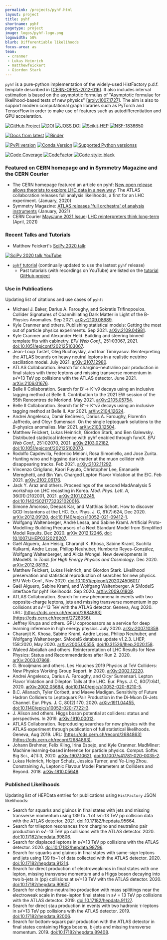 ```yaml
---
permalink: /projects/pyhf.html
layout: project
title: pyhf
shortname: pyhf
pagetype: project
image: logos/pyhf-logo.png
logowidth: 50%
blurb: Differentiable likelihoods
focus-area: as
team:
 - cranmer
 - Lukas Heinrich
 - matthewfeickert
 - Giordon Stark
---
```



`pyhf` is a pure-python implementation of the widely-used HistFactory p.d.f. template described in [[CERN-OPEN-2012-016](https://cds.cern.ch/record/1456844)]. It also includes interval estimation is based on the asymptotic formulas of "Asymptotic formulae for likelihood-based tests of new physics" [[arxiv:1007.1727](https://arxiv.org/abs/1007.1727)]. The aim is also to support modern computational graph libraries such as PyTorch and TensorFlow in order to make use of features such as autodifferentiation and GPU acceleration.

[![GitHub Project](https://img.shields.io/badge/GitHub--blue?style=social&logo=GitHub)](https://github.com/scikit-hep/pyhf/)
[![DOI](https://zenodo.org/badge/DOI/10.5281/zenodo.1169739.svg)](https://doi.org/10.5281/zenodo.1169739)
[![JOSS DOI](https://joss.theoj.org/papers/10.21105/joss.02823/status.svg)](https://doi.org/10.21105/joss.02823)
[![Scikit-HEP](https://scikit-hep.org/assets/images/Scikit--HEP-Project-blue.svg)](https://scikit-hep.org/)
[![NSF-1836650](https://img.shields.io/badge/NSF-1836650-blue.svg)](https://nsf.gov/awardsearch/showAward?AWD_ID=1836650)

[![Docs from latest](https://img.shields.io/badge/docs-latest-blue.svg)](https://pyhf.readthedocs.io/)
[![Binder](https://mybinder.org/badge_logo.svg)](https://mybinder.org/v2/gh/scikit-hep/pyhf/master?filepath=docs%2Fexamples%2Fnotebooks%2Fbinderexample%2FStatisticalAnalysis.ipynb)

[![PyPI version](https://badge.fury.io/py/pyhf.svg)](https://badge.fury.io/py/pyhf)
[![Conda Version](https://img.shields.io/conda/vn/conda-forge/pyhf.svg)](https://anaconda.org/conda-forge/pyhf)
[![Supported Python versionss](https://img.shields.io/pypi/pyversions/pyhf.svg)](https://pypi.org/project/pyhf/)

[![Code Coverage](https://codecov.io/gh/scikit-hep/pyhf/graph/badge.svg?branch=master)](https://codecov.io/gh/scikit-hep/pyhf?branch=master)
[![CodeFactor](https://www.codefactor.io/repository/github/scikit-hep/pyhf/badge)](https://www.codefactor.io/repository/github/scikit-hep/pyhf)
[![Code style: black](https://img.shields.io/badge/code%20style-black-000000.svg)](https://github.com/psf/black)

### Featured on CERN homepage and in Symmetry Magazine and the CERN Courier

- The CERN homepage featured an article on pyhf: [New open release allows theorists to explore LHC data in a new way](https://home.cern/news/news/knowledge-sharing/new-open-release-allows-theorists-explore-lhc-data-new-way):  The ATLAS collaboration releases full analysis likelihoods, a first for an LHC experiment. (January, 2020)
- Symmetry Magazine: [ATLAS releases 'full orchestra' of analysis instruments](https://www.symmetrymagazine.org/article/atlas-releases-full-orchestra-of-analysis-instruments) (January, 2021)
- CERN Courier [May/June 2021 Issue](https://cds.cern.ch/record/2765233): [LHC reinterpreters think long-term](https://cerncourier.com/a/lhc-reinterpreters-think-long-term/) (April, 2021)

### Recent Talks and Tutorials

* Matthew Feickert's [SciPy 2020 talk](https://matthewfeickert.github.io/talk-SciPy-2020/index.html):

<!-- http://www.get-youtube-thumbnail.com/ -->
[![SciPy 2020 talk YouTube](http://i3.ytimg.com/vi/FrH9s3eB6fU/hqdefault.jpg)](https://youtu.be/FrH9s3eB6fU)

* [`pyhf` tutorial](https://pyhf.github.io/pyhf-tutorial/) (continually updated to use the lastest `pyhf` release)
   - Past tutorials (with recordings on YouTube) are listed on the [tutorial GitHub project](https://github.com/pyhf/pyhf-tutorial)

### Use in Publications

Updating list of citations and use cases of `pyhf`:

- Michael J. Baker, Darius A. Faroughy, and Sokratis Trifinopoulos. Collider Signatures of Coannihilating Dark Matter in Light of the B-Physics Anomalies. Sep 2021. [arXiv:2109.08689](https://arxiv.org/abs/2109.08689).
- Kyle Cranmer and others. Publishing statistical models: Getting the most out of particle physics experiments. Sep 2021. [arXiv:2109.04981](https://arxiv.org/abs/2109.04981).
- Kyle Cranmer and Alexander Held. Building and steering binned template fits with cabinetry. _EPJ Web Conf._, 251:03067, 2021. [doi:10.1051/epjconf/202125103067](https://doi.org/10.1051/epjconf/202125103067).
- Jean-Loup Tastet, Oleg Ruchayskiy, and Inar Timiryasov. Reinterpreting the ATLAS bounds on heavy neutral leptons in a realistic neutrino oscillation model. July 2021. [arXiv:2107.12980](https://arxiv.org/abs/2107.12980).
- ATLAS Collaboration. Search for chargino&ndash;neutralino pair production in final states with three leptons and missing transverse momentum in s√=13 TeV pp collisions with the ATLAS detector. June 2021. [arXiv:2106.01676](https://arxiv.org/abs/2106.01676).
- Belle II Collaboration. Search for B⁺→ K⁺νν̅  decays using an inclusive tagging method at Belle II. Contribution to the 2021 EW session of the 55th Rencontres de Moriond. May 2021. [arXiv:2105.05754](https://arxiv.org/abs/2105.05754).
- Belle II Collaboration. Search for B⁺→ K⁺νν̅  decays using an inclusive tagging method at Belle II. Apr 2021. [arXiv:2104.12624](https://arxiv.org/abs/2104.12624).
- Andrei Angelescu, Damir Bečirević, Darius A. Faroughy, Florentin Jaffredo, and Olcyr Sumensari. On the single leptoquark solutions to the _B_-physics anomalies. Mar 2021. [arXiv:2103.12504](https://arxiv.org/abs/2103.12504).
- Matthew Feickert, Lukas Heinrich, Giordon Stark, and Ben Galewsky. Distributed statistical inference with pyhf enabled through funcX. _EPJ Web Conf._, 251:02070, 2021. [arXiv:2103.02182](https://arxiv.org/abs/2103.02182), [doi:10.1051/epjconf/202125102070](https://doi.org/10.1051/epjconf/202125102070).
- Rodolfo Capdevilla, Federico Meloni, Rosa Simoniello, and Jose Zurita. Hunting wino and higgsino dark matter at the muon collider with disappearing tracks. Feb 2021. [arXiv:2102.11292](https://arxiv.org/abs/2102.11292).
- Vincenzo Cirigliano, Kaori Fuyuto, Christopher Lee, Emanuele Mereghetti, and Bin Yan. Charged Lepton Flavor Violation at the EIC. Feb 2021. [arXiv:2102.06176](https://arxiv.org/abs/2102.06176).
- Jack Y. Araz and others. Proceedings of the second MadAnalysis 5 workshop on LHC recasting in Korea. _Mod. Phys. Lett. A_, 36(01):2102001, 2021. [arXiv:2101.02245](https://arxiv.org/abs/2101.02245), [doi:10.1142/S0217732321020016](https://doi.org/10.1142/S0217732321020016).
- Simone Amoroso, Deepak Kar, and Matthias Schott. How to discover QCD Instantons at the LHC. Eur. Phys. J. C, 81(7):624, Dec 2020. [arXiv:2012.09120](https://arxiv.org/abs/2012.09120), [doi:10.1140/epjc/s10052-021-09412-1](https://doi.org/10.1140/epjc/s10052-021-09412-1).
- Wolfgang Waltenberger, André Lessa, and Sabine Kraml. Artificial Proto-Modelling: Building Precursors of a Next Standard Model from Simplified Model Results. Dec 2020. [arXiv:2012.12246](https://arxiv.org/abs/2012.12246), [doi: 10.1007/JHEP03(2021)207](https://doi.org/10.1007/JHEP03(2021)207).
- Gaël Alguero, Jan Heisig, Charanjit K. Khosa, Sabine Kraml, Suchita Kulkarni, Andre Lessa, Philipp Neuhuber, Humberto Reyes-González, Wolfgang Waltenberger, and Alicia Wongel. New developments in SModelS. In _Tools for High Energy Physics and Cosmology_. Dec 2020. [arXiv:2012.08192](https://arxiv.org/abs/2012.08192).
- Matthew Feickert, Lukas Heinrich, and Giordon Stark. Likelihood preservation and statistical reproduction of searches for new physics. EPJ Web Conf., Nov 2020. [doi:10.1051/epjconf/202024506017](https://doi.org/10.1051/epjconf/202024506017).
- Gaël Alguero, Sabine Kraml, and Wolfgang Waltenberger. A SModelS interface for pyhf likelihoods. Sep 2020. [arXiv:2009.01809](https://arxiv.org/abs/2009.01809).
- ATLAS Collaboration. Search for new phenomena in events with two opposite-charge leptons, jets and missing transverse momentum in pp collisions at s√=13 TeV with the ATLAS detector. Geneva, Aug 2020. URL: [https://cds.cern.ch/record/2684863](https://cds.cern.ch/record/2728056).
- Jeffrey Krupa and others. GPU coprocessors as a service for deep learning inference in high energy physics. July 2020. [arXiv:2007.10359](https://arxiv.org/abs/2007.10359).
- Charanjit K. Khosa, Sabine Kraml, Andre Lessa, Philipp Neuhuber, and Wolfgang Waltenberger. SModelS database update v1.2.3. LHEP, 158:2020, May 2020. [arXiv:2005.00555](https://arxiv.org/abs/2005.00555), [doi:10.31526/lhep.2020.158](https://doi.org/10.31526/lhep.2020.158).
- Waleed Abdallah and others. Reinterpretation of LHC Results for New Physics: Status and Recommendations after Run 2. 2020. [arXiv:2003.07868](https://arxiv.org/abs/2003.07868).
- G. Brooijmans and others. Les Houches 2019 Physics at TeV Colliders: New Physics Working Group Report. In 2020. [arXiv:2002.12220](https://arxiv.org/abs/2002.12220).
- Andrei Angelescu, Darius A. Faroughy, and Olcyr Sumensari. Lepton Flavor Violation and Dilepton Tails at the LHC. Eur. Phys. J. C, 80(7):641, 2020. [arXiv:2002.05684](https://arxiv.org/abs/2002.05684), [doi:10.1140/epjc/s10052-020-8210-5](https://doi.org/10.1140/epjc/s10052-020-8210-5).
- B.C. Allanach, Tyler Corbett, and Maeve Madigan. Sensitivity of Future Hadron Colliders to Leptoquark Pair Production in the Di-Muon Di-Jets Channel. Eur. Phys. J. C, 80(2):170, 2020. [arXiv:1911.04455](https://arxiv.org/abs/1911.04455), [doi:10.1140/epjc/s10052-020-7722-3](https://doi.org/10.1140/epjc/s10052-020-7722-3).
- J. Alison and others. Higgs boson potential at colliders: status and perspectives. In 2019. [arXiv:1910.00012](https://arxiv.org/abs/1910.00012).
- ATLAS Collaboration. Reproducing searches for new physics with the ATLAS experiment through publication of full statistical likelihoods. Geneva, Aug 2019. URL: [https://cds.cern.ch/record/2684863](https://cds.cern.ch/record/2684863).
- Johann Brehmer, Felix Kling, Irina Espejo, and Kyle Cranmer. MadMiner: Machine learning-based inference for particle physics. Comput. Softw. Big Sci., 4(1):3, 2020. [arXiv:1907.10621](https://arxiv.org/abs/1907.10621), [doi:10.1007/s41781-020-0035-2](https://doi.org/10.1007/s41781-020-0035-2).
- Lukas Heinrich, Holger Schulz, Jessica Turner, and Ye-Ling Zhou. Constraining A₄ Leptonic Flavour Model Parameters at Colliders and Beyond. 2018. [arXiv:1810.05648](https://arxiv.org/abs/1810.05648).

### Published Likelihoods

Updating list of HEPData entries for publications using `HistFactory` JSON likelihoods:

- Search for squarks and gluinos in final states with jets and missing transverse momentum using 139 fb−1 of s√=13 TeV pp collision data with the ATLAS detector. 2021. [doi:10.17182/hepdata.95664](https://doi.org/10.17182/hepdata.95664).
- Search for trilepton resonances from chargino and neutralino pair production in s√=13 TeV pp collisions with the ATLAS detector. 2020. [doi:10.17182/hepdata.99806](https://doi.org/10.17182/hepdata.99806).
- Search for displaced leptons in s√=13 TeV pp collisions with the ATLAS detector. 2020. [doi:10.17182/hepdata.98796](https://doi.org/10.17182/hepdata.98796).
- Search for squarks and gluinos in final states with same-sign leptons and jets using 139 fb−1 of data collected with the ATLAS detector. 2020. [doi:10.17182/hepdata.91214](https://doi.org/10.17182/hepdata.91214).
- Search for direct production of electroweakinos in final states with one lepton, missing transverse momentum and a Higgs boson decaying into two b-jets in (pp) collisions at s√=13 TeV with the ATLAS detector. 2020. [doi:10.17182/hepdata.90607](https://doi.org/10.17182/hepdata.90607).
- Search for chargino-neutralino production with mass splittings near the electroweak scale in three-lepton final states in s√ = 13 TeV pp collisions with the ATLAS detector. 2019. [doi:10.17182/hepdata.91127](https://doi.org/10.17182/hepdata.91127).
- Search for direct stau production in events with two hadronic τ-leptons in s√=13 TeV pp collisions with the ATLAS detector. 2019. [doi:10.17182/hepdata.92006](https://doi.org/10.17182/hepdata.92006).
- Search for bottom-squark pair production with the ATLAS detector in final states containing Higgs bosons, b-jets and missing transverse momentum. 2019. [doi:10.17182/hepdata.89408](https://doi.org/10.17182/hepdata.89408).
